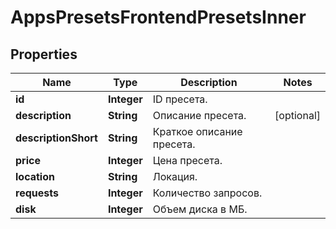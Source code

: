 

# AppsPresetsFrontendPresetsInner


## Properties

| Name | Type | Description | Notes |
|------------ | ------------- | ------------- | -------------|
|**id** | **Integer** | ID пресета. |  |
|**description** | **String** | Описание пресета. |  [optional] |
|**descriptionShort** | **String** | Краткое описание пресета. |  |
|**price** | **Integer** | Цена пресета. |  |
|**location** | **String** | Локация. |  |
|**requests** | **Integer** | Количество запросов. |  |
|**disk** | **Integer** | Объем диска в МБ. |  |



